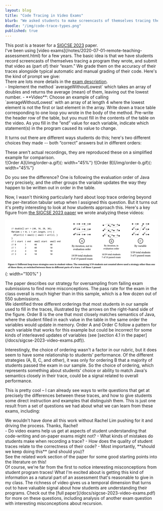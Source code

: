 ```yaml
---
layout: blog
title: "Code Tracing in Video Exams"
blurb: "We asked students to make screencasts of themselves tracing their programs for their exams, and were surprised to find..."
doodle: "/img/code-trace-types.png"
published: true
---
```


<div class="sidenote">This post is a teaser for a <a href="/docs/sigcse-2023-video-exams.pdf">SIGCSE 2023</a> paper.</div>
I've been using [video exams](/notes/2020-07-01-remote-teaching-assessment.html)
for a few years. The basic idea is that we have students record screencasts of
themselves tracing a program they wrote, and submit that video as (part of)
their “exam.” We grade them on the accuracy of their traces alongside typical
automatic and manual grading of their code. Here's the kind of prompt we give:

<div class="sidenote">There are lots more details in the <a href="https://ucsd-cse11-f21.github.io/assignments/exam2.html">exam description</a>.</div>
- Implement the method `averageWithoutLowest` which
takes an array of doubles and returns the average (mean) of them,
leaving out the lowest number.
- **Video**: Choose an example of calling `averageWithoutLowest` with an
array of at length 4 where the lowest element is not the first or
last element in the array. Write down a trace table corresponding
to one loop you wrote in the body of the method. Pre-write the header row of the
table, but you must fill in the contents of the table on the video. As you fill
in the “end” value for each variable, indicate which statement(s) in the program
caused its value to change.

It turns out there are different ways students do this; here's two different
choices they made -- both “correct” answers but in different orders:

<div class="sidenote">These aren't actual recordings, they are reproduced these
on a simplified example for comparison.</div>
![Order A](/img/order-a.gif){: width="45%"}
![Order B](/img/order-b.gif){: width="45%"}

Do you see the difference? One is following the evaluation order of Java very
precisely, and the other groups the variable updates the way they happen to be
written out in order in the table.

Now, I wasn't thinking particularly hard about loop trace ordering beyond the
per-iteration tabular setup when I assigned this question. But it turns out it's
pretty interesting to look at how students approach this. Here's a key figure
from [the SIGCSE 2023 paper](/docs/sigcse-2023-video-exams.pdf) we wrote
analyzing these videos:

![Loop Trace Figure](/img/loop-trace-figure.png){: width="100%" }

<div class="sidenote">The paper describes our strategy for oversampling from
failing exam submissions to find more misconceptions. The pass rate for the exam
in the class overall is much higher than in this sample, which is a few dozen
out of 550 submissions.</div> We identified three different orderings that most
students in our sample used to fill in the traces, illustrated by the arrows on
the right-hand side of the figure. Order B is the one that most closely matches
semantics of Java, where the student filled in each value in the table in the
same order the variables would update in memory.  Order A and Order C follow a
pattern for each variable that works for this example but could be incorrect for
some kinds of interleaved updates of variables (see [section 4.1 in the
paper](/docs/sigcse-2023-video-exams.pdf)).

Interestingly, the choice of ordering wasn't a factor in our rubric, but it does
seem to have some relationship to students' performance. Of the different
strategies (A, B, C, and other), it was only for ordering B that a majority of
students passed the exam in our sample. So the choice of ordering, which
represents something about students' choice or ability to match Java's semantics
closely in their trace, could be a signal related to overall performance.


This is pretty
cool – I can already see ways to write questions that get at precisely the
differences between these traces, and how to give students some direct
instruction and examples that distinguish them. This is just one result from a
set of questions we had about what we can learn from these exams, including:

<div class="sidenote">We wouldn't have done all this work without Rachel Lim
pushing for it and driving the process. Thanks, Rachel!</div> 
- Do video exams help us get at aspects of student understanding that
code-writing and on-paper exams might not?
- What kinds of mistakes do students make when recording a trace?
- How does the quality of student traces relate to the correctness of their
code?
- Most importantly, **should we keep doing this** (and should you)?

<div class="sidenote">See the related work section of the paper for some good
starting points into the literature on this!</div> Of course, we're far from the
first to notice interesting misconceptions from student program traces! What I'm
excited about is getting this kind of information as a natural part of an
assessment that's reasonable to give in my class. The richness of video gives us
a temporal dimension that turns out to have valuable signal about how students
are understanding their programs. Check out the [full
paper](/docs/sigcse-2023-video-exams.pdf) for more on these questions, including
analysis of another exam question with interesting misconceptions about recursion.